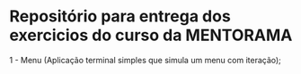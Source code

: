 # Repositório para entrega dos exercicios do curso da MENTORAMA

1 - Menu (Aplicação terminal simples que simula um menu com iteração);
